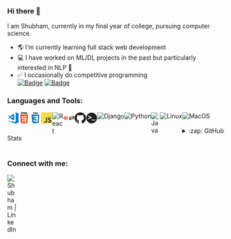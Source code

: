 ### Hi there 👋
I am Shubham, currently in my final year of college, pursuing computer science. 
- :earth_americas: I’m currently learning full stack web development
- :computer: I have worked on ML/DL projects in the past but particularly interested in NLP :book:
- :white_check_mark: I occasionally do competitive programming\
    <a href="https://www.codechef.com/users/pip33eed">![Badge](https://cp-badges-git-fork-shubhamdhingra38-master.kehsihba19.vercel.app/codechef/pip33eed?logo=true)</a>
    <a href="https://codeforces.com/profile/shamdin">![Badge](https://cp-badges-git-fork-shubhamdhingra38-master.kehsihba19.vercel.app/codeforces/shamdin?logo=true)</a>



### Languages and Tools:

<img align="left" alt="Visual Studio Code" width="26px" src="https://raw.githubusercontent.com/github/explore/80688e429a7d4ef2fca1e82350fe8e3517d3494d/topics/visual-studio-code/visual-studio-code.png" />
<img align="left" alt="HTML5" width="26px" src="https://raw.githubusercontent.com/github/explore/80688e429a7d4ef2fca1e82350fe8e3517d3494d/topics/html/html.png" />
<img align="left" alt="CSS3" width="26px" src="https://raw.githubusercontent.com/github/explore/80688e429a7d4ef2fca1e82350fe8e3517d3494d/topics/css/css.png" />
<img align="left" alt="JavaScript" width="26px" src="https://raw.githubusercontent.com/github/explore/80688e429a7d4ef2fca1e82350fe8e3517d3494d/topics/javascript/javascript.png" />
<img align="left" alt="React" width="26px" src="https://cdn.iconscout.com/icon/free/png-512/react-1-282599.png" />

<img align="left" alt="Git" width="26px" src="https://raw.githubusercontent.com/github/explore/80688e429a7d4ef2fca1e82350fe8e3517d3494d/topics/git/git.png" />
<img align="left" alt="GitHub" width="26px" src="https://raw.githubusercontent.com/github/explore/78df643247d429f6cc873026c0622819ad797942/topics/github/github.png" />
<img align="left" alt="Terminal" width="26px" src="https://raw.githubusercontent.com/github/explore/80688e429a7d4ef2fca1e82350fe8e3517d3494d/topics/terminal/terminal.png" />
<img align="left" alt="Django" height="26px" src="https://automationpanda.files.wordpress.com/2017/09/django-logo-negative.png" />
<img align="left" alt="Python" height="26px" src="https://cdn4.iconfinder.com/data/icons/logos-and-brands/512/267_Python_logo-512.png"/>
<img align="left" alt="Java" width="20px" src="https://upload.wikimedia.org/wikipedia/en/3/30/Java_programming_language_logo.svg"/>
<img align="left" alt="Linux" height="40px" src="https://cdn.iconscout.com/icon/free/png-512/linux-17-570099.png"/>
<img align="left" alt="MacOS" height="30px" src="https://images.macrumors.com/t/5BiCx6nBBb0fGUFWfLHjqaD1zFk=/1200x1200/smart/article-new/2018/02/macos-finder-icon.jpg"/>

<br />
<br />


<details>
  <summary>:zap: GitHub Stats</summary>

  <img align="left" alt="codeSTACKr's GitHub Stats" src="https://github-readme-stats.codestackr.vercel.app/api?username=shubhamdhingra38&show_icons=true&hide_border=true" />

</details>

[linkedin]: https://www.linkedin.com/in/shubham-dhingra-33372819b/

<br />

### Connect with me:

[<img align="left" target="_blank" alt="Shubham | LinkedIn" width="22px" src="https://cdn.jsdelivr.net/npm/simple-icons@v3/icons/linkedin.svg" />][linkedin]

<br />
